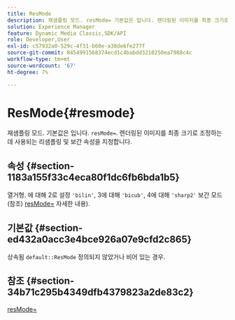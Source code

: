 ```yaml
---
title: ResMode
description: 재샘플링 모드. resMode= 기본값은 입니다. 렌더링된 이미지를 최종 크기로 조정하는 데 사용되는 리샘플링 및 보간 속성을 지정합니다.
solution: Experience Manager
feature: Dynamic Media Classic,SDK/API
role: Developer,User
exl-id: c57932a0-529c-4f31-b60e-a38de6fe277f
source-git-commit: 8454991568374ecd1c4babdd3210250ea7988c4c
workflow-type: tm+mt
source-wordcount: '67'
ht-degree: 7%

---
```


# ResMode{#resmode}

재샘플링 모드. 기본값은 입니다. `resMode=`. 렌더링된 이미지를 최종 크기로 조정하는 데 사용되는 리샘플링 및 보간 속성을 지정합니다.

## 속성 {#section-1183a155f33c4eca80f1dc6fb6bda1b5}

열거형. 에 대해 2로 설정 `'bilin'`, 3에 대해 `'bicub'`, 4에 대해 `'sharp2'` 보간 모드(참조) [resMode=](/help/aem-is-ir-api/ir-api/http-protocol/image-rendering-api-ref/c-ir-http-protocol-ref/c-ir-http-protocol-command-reference/r-ir-http-resmode.md) 자세한 내용).

## 기본값 {#section-ed432a0acc3e4bce926a07e9cfd2c865}

상속됨 `default::ResMode` 정의되지 않았거나 비어 있는 경우.

## 참조 {#section-34b71c295b4349dfb4379823a2de83c2}

[resMode=](../../../../../ir-api/http-protocol/image-rendering-api-ref/c-ir-http-protocol-ref/c-ir-http-protocol-command-reference/r-ir-http-resmode.md#reference-851a5b636f8948cfb11456c9b7dab0d3)

